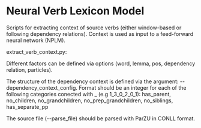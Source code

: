 Neural Verb Lexicon Model
=========================

Scripts for extracting context of source verbs (either window-based or following dependency relations).
Context is used as input to a feed-forward neural network (NPLM).

extract_verb_context.py:

Different factors can be defined via options (word, lemma, pos, dependency relation, particles).

The structure of the dependency context is defined via the argument: --dependency_context_config.
Format should be an integer for each of the following categories conected with _ (e.g 1_3_0_2_0_1): has_parent, no_children, no_grandchildren, no_prep_grandchildren, no_siblings, has_separate_pp

The source file (--parse_file) should be parsed with ParZU in CONLL format.
